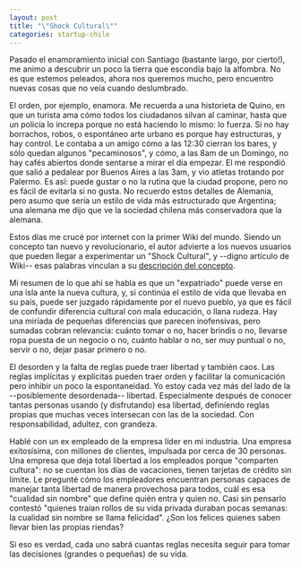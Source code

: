 ```yaml
---
layout: post
title: "\"Shock Cultural\""
categories: startup-chile
---
```


Pasado el enamoramiento inicial con Santiago (bastante largo, por cierto!), me
animo a descubrir un poco la tierra que escondía bajo la alfombra. No es que
estemos peleados, ahora nos queremos mucho, pero encuentro nuevas cosas que no
veía cuando deslumbrado.

El orden, por ejemplo, enamora. Me recuerda a una historieta de Quino, en que
un turista ama cómo todos los ciudadanos silvan al caminar, hasta que un
policía lo increpa porque no está haciendo lo mismo: lo fuerza. Si no hay
borrachos, robos, o espontáneo arte urbano es porque hay estructuras, y hay
control. Le contaba a un amigo cómo a las 12:30 cierran los bares, y sólo
quedan algunos "pecaminosos", y cómo, a las 8am de un Domingo, no hay cafés
abiertos donde sentarse a mirar el día empezar. El me respondió que salió a
pedalear por Buenos Aires a las 3am, y vio atletas trotando por Palermo. Es
así: puede gustar o no la rutina que la ciudad propone, pero no es fácil de
evitarla si no gusta. No recuerdo estos detalles de Alemania, pero asumo que
sería un estilo de vida más estructurado que Argentina; una alemana me dijo
que ve la sociedad chilena más conservadora que la alemana.

Estos días me crucé por internet con la primer Wiki del mundo. Siendo un
concepto tan nuevo y revolucionario, el autor advierte a los nuevos usuarios
que pueden llegar a experimentar un "Shock Cultural", y --digno artículo de
Wiki-- esas palabras vinculan a su [descripción del
concepto](http://c2.com/cgi/wiki?CultureShock).

Mi resumen de lo que ahí se habla es que un "expatriado" puede verse en una
isla ante la nueva cultura, y, si continúa el estilo de vida que llevaba en su
país, puede ser juzgado rápidamente por el nuevo pueblo, ya que es fácil de
confundir diferencia cultural con mala educación, o llana rudeza. Hay una
miríada de pequeñas diferencias que parecen inofensivas, pero sumadas cobran
relevancia: cuánto tomar o no, hacer brindis o no, llevarse ropa puesta de un
negocio o no, cuánto hablar o no, ser muy puntual o no, servir o no, dejar
pasar primero o no.

El desorden y la falta de reglas puede traer libertad y también caos. Las
reglas implícitas y explícitas pueden traer orden y facilitar la comunicación
pero inhibir un poco la espontaneidad. Yo estoy cada vez más del lado de la
--posiblemente desordenada-- libertad. Especialmente después de conocer tantas
personas usando (y disfrutando) esa libertad, definiendo reglas propias que
muchas veces intersecan con las de la sociedad. Con responsabilidad, adultez,
con grandeza.

Hablé con un ex empleado de la empresa líder en mi industria. Una empresa
exitosísima, con millones de clientes, impulsada por cerca de 30 personas. Una
empresa que deja total libertad a los empleados porque "comparten cultura": no
se cuentan los días de vacaciones, tienen tarjetas de crédito sin límite. Le
pregunté cómo los empleadores encuentran personas capaces de manejar tanta
libertad de manera provechosa para todos, cuál es esa "cualidad sin nombre"
que define quién entra y quien no. Casi sin pensarlo contestó "quienes traían
rollos de su vida privada duraban pocas semanas: la cualidad sin nombre se
llama felicidad". ¿Son los felices quienes saben llevar bien las propias
riendas?

Si eso es verdad, cada uno sabrá cuantas reglas necesita seguir para tomar las
decisiones (grandes o pequeñas) de su vida.
